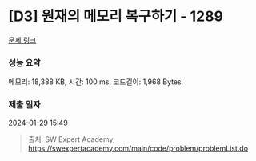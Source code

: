 # [D3] 원재의 메모리 복구하기 - 1289 

[문제 링크](https://swexpertacademy.com/main/code/problem/problemDetail.do?contestProbId=AV19AcoKI9sCFAZN) 

### 성능 요약

메모리: 18,388 KB, 시간: 100 ms, 코드길이: 1,968 Bytes

### 제출 일자

2024-01-29 15:49



> 출처: SW Expert Academy, https://swexpertacademy.com/main/code/problem/problemList.do